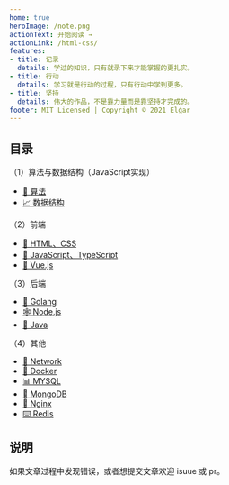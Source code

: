 ```yaml
---
home: true
heroImage: /note.png
actionText: 开始阅读 →
actionLink: /html-css/
features:
- title: 记录
  details: 学过的知识，只有就录下来才能掌握的更扎实。
- title: 行动
  details: 学习就是行动的过程，只有行动中学到更多。
- title: 坚持
  details: 伟大的作品，不是靠力量而是靠坚持才完成的。
footer: MIT Licensed | Copyright © 2021 Elǵar
---
```


## 目录

（1）算法与数据结构（JavaScript实现）

- [🍉 算法](https://kz321.top/docs/alg/binary-search.html)
- [📈 数据结构](https://kz321.top/docs/docs/alg/)

（2）前端

- [🎨 HTML、CSS](https://kz321.top/docs/html-css/)
- [🥕 JavaScript、TypeScript](https://kz321.top/docs/javascript/)
- [🧮 Vue.js](https://kz321.top/docs/vue/)

（3）后端

- [🐹 Golang](https://kz321.top/docs/go/)
- [🕸 Node.js](https://kz321.top/docs/node/)
- [🐸 Java](https://kz321.top/docs/java/)

（4）其他

- [🎾 Network](https://kz321.top/docs/network/)
- [🐋 Docker](https://kz321.top/docs/other/docker.html)
- [📊 MYSQL](https://kz321.top/docs/other/mysql.html)
- [🥭 MongoDB](https://kz321.top/docs/other/mongodb.html)
- [🧩 Nginx](https://kz321.top/docs/other/nginx.html)
- [⌨️ Redis](https://kz321.top/docs/other/redis.html)

## 说明

如果文章过程中发现错误，或者想提交文章欢迎 isuue 或 pr。

